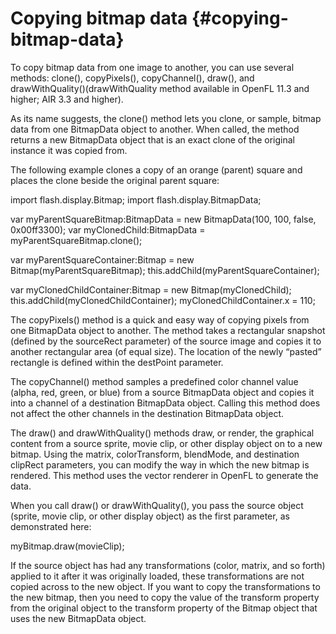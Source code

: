 # Copying bitmap data {#copying-bitmap-data}

To copy bitmap data from one image to another, you can use several methods: clone(), copyPixels(), copyChannel(), draw(), and drawWithQuality()(drawWithQuality method available in OpenFL 11.3 and higher; AIR 3.3 and higher).

As its name suggests, the clone() method lets you clone, or sample, bitmap data from one BitmapData object to another. When called, the method returns a new BitmapData object that is an exact clone of the original instance it was copied from.

The following example clones a copy of an orange (parent) square and places the clone beside the original parent square:

import flash.display.Bitmap; import flash.display.BitmapData;

var myParentSquareBitmap:BitmapData = new BitmapData(100, 100, false, 0x00ff3300); var myClonedChild:BitmapData = myParentSquareBitmap.clone();

var myParentSquareContainer:Bitmap = new Bitmap(myParentSquareBitmap); this.addChild(myParentSquareContainer);

var myClonedChildContainer:Bitmap = new Bitmap(myClonedChild); this.addChild(myClonedChildContainer); myClonedChildContainer.x = 110;

The copyPixels() method is a quick and easy way of copying pixels from one BitmapData object to another. The method takes a rectangular snapshot (defined by the sourceRect parameter) of the source image and copies it to another rectangular area (of equal size). The location of the newly “pasted” rectangle is defined within the destPoint parameter.

The copyChannel() method samples a predefined color channel value (alpha, red, green, or blue) from a source BitmapData object and copies it into a channel of a destination BitmapData object. Calling this method does not affect the other channels in the destination BitmapData object.

The draw() and drawWithQuality() methods draw, or render, the graphical content from a source sprite, movie clip, or other display object on to a new bitmap. Using the matrix, colorTransform, blendMode, and destination clipRect parameters, you can modify the way in which the new bitmap is rendered. This method uses the vector renderer in OpenFL to generate the data.

When you call draw() or drawWithQuality(), you pass the source object (sprite, movie clip, or other display object) as the first parameter, as demonstrated here:

myBitmap.draw(movieClip);

If the source object has had any transformations (color, matrix, and so forth) applied to it after it was originally loaded, these transformations are not copied across to the new object. If you want to copy the transformations to the new bitmap, then you need to copy the value of the transform property from the original object to the transform property of the Bitmap object that uses the new BitmapData object.